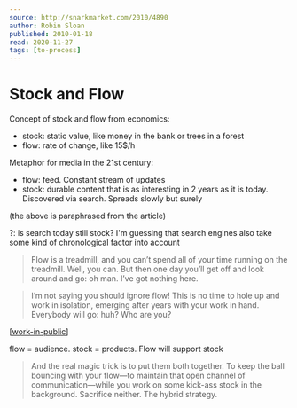 ```yaml
---
source: http://snarkmarket.com/2010/4890
author: Robin Sloan
published: 2010-01-18
read: 2020-11-27
tags: [to-process]
---
```


# Stock and Flow

Concept of stock and flow from economics:

- stock: static value, like money in the bank or trees in a forest
- flow: rate of change, like 15$/h

Metaphor for media in the 21st century:

- flow: feed. Constant stream of updates
- stock: durable content that is as interesting in 2 years as it is today. Discovered via search. Spreads slowly but surely

(the above is paraphrased from the article)

?: is search today still stock? I'm guessing that search engines also take some kind of chronological factor into account

> Flow is a treadmill, and you can’t spend all of your time running on the treadmill. Well, you can. But then one day you’ll get off and look around and go: oh man. I’ve got nothing here.

> I’m not saying you should ignore flow! This is no time to hole up and work in isolation, emerging after years with your work in hand. Everybody will go: huh? Who are you?

[[work-in-public]]

flow = audience. stock = products. Flow will support stock

> And the real magic trick is to put them both together. To keep the ball bouncing with your flow—to maintain that open channel of communication—while you work on some kick-ass stock in the background. Sacrifice neither. The hybrid strategy.

[//begin]: # "Autogenerated link references for markdown compatibility"
[work-in-public]: work-in-public "Work in Public"
[//end]: # "Autogenerated link references"
